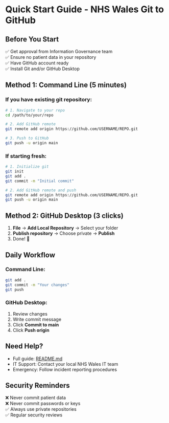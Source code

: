 # Quick Start Guide - NHS Wales Git to GitHub

## Before You Start
✅ Get approval from Information Governance team  
✅ Ensure no patient data in your repository  
✅ Have GitHub account ready  
✅ Install Git and/or GitHub Desktop  

## Method 1: Command Line (5 minutes)

### If you have existing git repository:
```bash
# 1. Navigate to your repo
cd /path/to/your/repo

# 2. Add GitHub remote
git remote add origin https://github.com/USERNAME/REPO.git

# 3. Push to GitHub
git push -u origin main
```

### If starting fresh:
```bash
# 1. Initialize git
git init
git add .
git commit -m "Initial commit"

# 2. Add GitHub remote and push
git remote add origin https://github.com/USERNAME/REPO.git
git push -u origin main
```

## Method 2: GitHub Desktop (3 clicks)

1. **File** → **Add Local Repository** → Select your folder
2. **Publish repository** → Choose private → **Publish**
3. Done! 🎉

## Daily Workflow

### Command Line:
```bash
git add .
git commit -m "Your changes"
git push
```

### GitHub Desktop:
1. Review changes
2. Write commit message
3. Click **Commit to main**
4. Click **Push origin**

## Need Help?
- Full guide: [README.md](README.md)
- IT Support: Contact your local NHS Wales IT team
- Emergency: Follow incident reporting procedures

## Security Reminders
❌ Never commit patient data  
❌ Never commit passwords or keys  
✅ Always use private repositories  
✅ Regular security reviews  